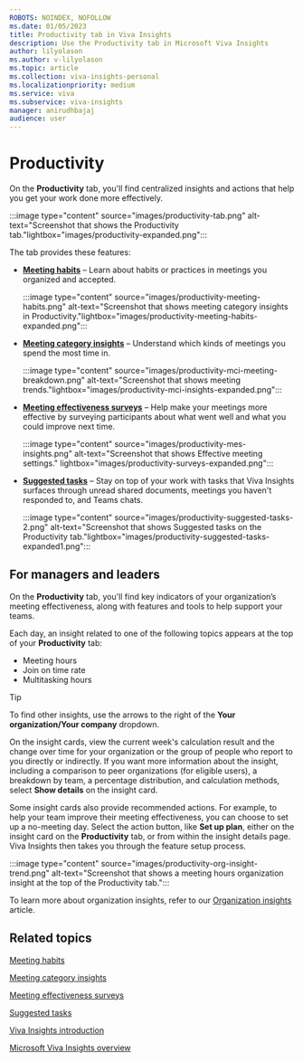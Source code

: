 ```yaml
---
ROBOTS: NOINDEX, NOFOLLOW
ms.date: 01/05/2023
title: Productivity tab in Viva Insights
description: Use the Productivity tab in Microsoft Viva Insights
author: lilyolason
ms.author: v-lilyolason
ms.topic: article
ms.collection: viva-insights-personal
ms.localizationpriority: medium 
ms.service: viva
ms.subservice: viva-insights
manager: anirudhbajaj
audience: user
---
```


# Productivity

On the **Productivity** tab, you'll find centralized insights and actions that help you get your work done more effectively.

:::image type="content" source="images/productivity-tab.png" alt-text="Screenshot that shows the Productivity tab."lightbox="images/productivity-expanded.png":::

The tab provides these features:

* [**Meeting habits**](meeting-habits.md) – Learn about habits or practices in meetings you organized and accepted.

    :::image type="content" source="images/productivity-meeting-habits.png" alt-text="Screenshot that shows meeting category insights in Productivity."lightbox="images/productivity-meeting-habits-expanded.png":::

* [**Meeting category insights**](meeting-category-insights.md) – Understand which kinds of meetings you spend the most time in.

    :::image type="content" source="images/productivity-mci-meeting-breakdown.png" alt-text="Screenshot that shows meeting trends."lightbox="images/productivity-mci-insights-expanded.png":::

* [**Meeting effectiveness surveys**](meeting-effectiveness-surveys.md) – Help make your meetings more effective by surveying participants about what went well and what you could improve next time.

    :::image type="content" source="images/productivity-mes-insights.png" alt-text="Screenshot that shows Effective meeting settings." lightbox="images/productivity-surveys-expanded.png":::

* [**Suggested tasks**](suggested-tasks.md) – Stay on top of your work with tasks that Viva Insights surfaces through unread shared documents, meetings you haven't responded to, and Teams chats. 

    :::image type="content" source="images/productivity-suggested-tasks-2.png" alt-text="Screenshot that shows Suggested tasks on the Productivity tab."lightbox="images/productivity-suggested-tasks-expanded1.png":::

## For managers and leaders

On the **Productivity** tab, you'll find key indicators of your organization’s meeting effectiveness, along with features and tools to help support your teams.

Each day, an insight related to one of the following topics appears at the top of your **Productivity** tab:

* Meeting hours
* Join on time rate
* Multitasking hours

>[!Tip]
>To find other insights, use the arrows to the right of the **Your organization/Your company** dropdown.

On the insight cards, view the current week's calculation result and the change over time for your organization or the group of people who report to you directly or indirectly. If you want more information about the insight, including a comparison to peer organizations (for eligible users), a breakdown by team, a percentage distribution, and calculation methods, select **Show details** on the insight card.

Some insight cards also provide recommended actions. For example, to help your team improve their meeting effectiveness, you can choose to set up a no-meeting day. Select the action button, like **Set up plan**, either on the insight card on the **Productivity** tab, or from within the insight details page. Viva Insights then takes you through the feature setup process.  

:::image type="content" source="images/productivity-org-insight-trend.png" alt-text="Screenshot that shows a meeting hours organization insight at the top of the Productivity tab.":::


To learn more about organization insights, refer to our [Organization insights](../../../org-team-insights/new/org-insights.md) article.


## Related topics

[Meeting habits](meeting-habits.md)

[Meeting category insights](meeting-category-insights.md)

[Meeting effectiveness surveys](meeting-effectiveness-surveys.md)

[Suggested tasks](suggested-tasks.md)

[Viva Insights introduction](../viva-teams-app.md)

[Microsoft Viva Insights overview](../viva-teams-app.md)

